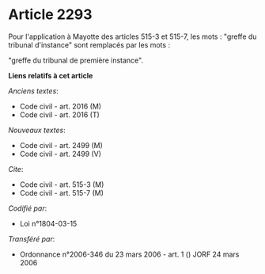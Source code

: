# Article 2293

Pour l'application à Mayotte des articles 515-3 et 515-7, les mots : "greffe du tribunal d'instance" sont remplacés par les
mots :

"greffe du tribunal de première instance".

**Liens relatifs à cet article**

_Anciens textes_:

  - Code civil - art. 2016 (M)
  - Code civil - art. 2016 (T)

_Nouveaux textes_:

  - Code civil - art. 2499 (M)
  - Code civil - art. 2499 (V)

_Cite_:

  - Code civil - art. 515-3 (M)
  - Code civil - art. 515-7 (M)

_Codifié par_:

  - Loi n°1804-03-15

_Transféré par_:

  - Ordonnance n°2006-346 du 23 mars 2006 - art. 1 () JORF 24 mars 2006
